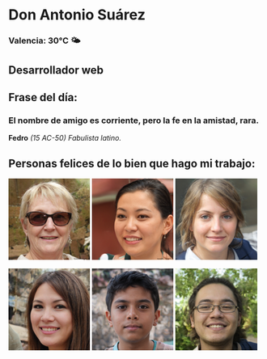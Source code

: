 # Don Antonio Suárez
### Valencia:  30°C 🌤️
## Desarrollador web
## Frase del día:
<!-- START QUOTE -->
### El nombre de amigo es corriente, pero la fe en la amistad, rara.
**Fedro** *(15 AC-50) Fabulista latino.*
<!-- END QUOTE -->






## Personas felices de lo bien que hago mi trabajo:

<p float="left">
  <img src="src/image_0.png" width="32%" />
  <img src="src/image_1.png" width="32%" /> 
  <img src="src/image_2.png" width="32%" />
</p>
<p float="left">
  <img src="src/image_3.png" width="32%" />
  <img src="src/image_4.png" width="32%" /> 
  <img src="src/image_5.png" width="32%" />
</p>